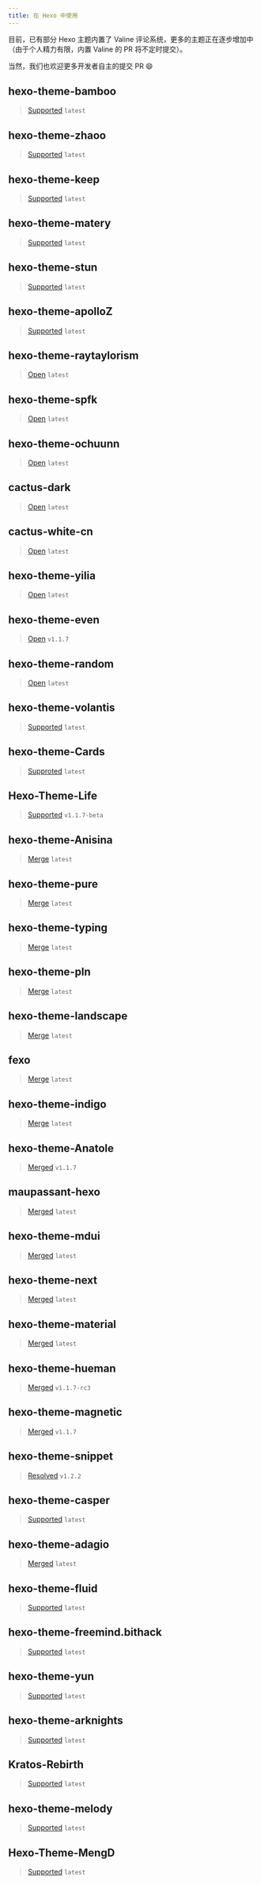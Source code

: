 ```yaml
---
title: 在 Hexo 中使用
---
```

目前，已有部分 Hexo 主题内置了 Valine 评论系统，更多的主题正在逐步增加中（由于个人精力有限，内置 Valine 的 PR 将不定时提交）。

当然，我们也欢迎更多开发者自主的提交 PR 😄

## hexo-theme-bamboo
> [Supported](https://github.com/yuang01/hexo-theme-bamboo) `latest`

## hexo-theme-zhaoo
> [Supported](https://github.com/zhaoo/hexo-theme-zhaoo) `latest`

## hexo-theme-keep
> [Supported](https://github.com/XPoet/hexo-theme-keep) `latest`

## hexo-theme-matery
> [Supported](https://github.com/blinkfox/hexo-theme-matery) `latest`

## hexo-theme-stun
> [Supported](https://github.com/liuyib/hexo-theme-stun/commit/170fcb38f939851971fc756f03ffd8f01f7a49a3) `latest`

## hexo-theme-apolloZ
> [Supported](https://github.com/ChungZH/hexo-theme-apolloZ) `latest`

## hexo-theme-raytaylorism
> [Open](https://github.com/raytaylorlin/hexo-theme-raytaylorism/pull/115) `latest`

## hexo-theme-spfk
> [Open](https://github.com/luuman/hexo-theme-spfk/pull/77) `latest`

## hexo-theme-ochuunn
> [Open](https://github.com/ochukai/hexo-theme-ochuunn) `latest`

## cactus-dark
> [Open](https://github.com/probberechts/cactus-dark/pull/54) `latest`

## cactus-white-cn
> [Open](https://github.com/xuthus5/hexo-theme-cactus) `latest`

## hexo-theme-yilia
> [Open](https://github.com/litten/hexo-theme-yilia/pull/646) `latest`

## hexo-theme-even
> [Open](https://github.com/ahonn/hexo-theme-even/pull/179) `v1.1.7`

## hexo-theme-random
> [Open](https://github.com/stiekel/hexo-theme-random/pull/64) `latest`

## hexo-theme-volantis
> [Supported](https://github.com/xaoxuu/hexo-theme-volantis/) `latest`

## hexo-theme-Cards
> [Supproted](https://github.com/adymilk/hexo-theme-Cards) `latest`

## Hexo-Theme-Life  
> [Supported](https://github.com/WeicMa/Hexo-Theme-Life) `v1.1.7-beta`

## hexo-theme-Anisina
> [Merge](https://github.com/Haojen/hexo-theme-Anisina/pull/94) `latest`

## hexo-theme-pure
> [Merge](https://github.com/cofess/hexo-theme-pure/pull/49) `latest`

## hexo-theme-typing
> [Merge](https://github.com/geekplux/hexo-theme-typing/pull/19) `latest`

## hexo-theme-pln
> [Merge](https://github.com/gaoryrt/hexo-theme-pln/pull/26) `latest`

## hexo-theme-landscape
> [Merge](https://github.com/hexojs/hexo-theme-landscape/pull/98) `latest`

## fexo
> [Merge](https://github.com/forsigner/fexo/pull/102) `latest`

## hexo-theme-indigo
> [Merge](https://github.com/yscoder/hexo-theme-indigo/pull/337) `latest`

## hexo-theme-Anatole
> [Merged](https://github.com/Ben02/hexo-theme-Anatole/pull/25) `v1.1.7`

## maupassant-hexo
> [Merged](https://github.com/tufu9441/maupassant-hexo/pull/331) `latest`

## hexo-theme-mdui
> [Merged](https://github.com/Halyul/hexo-theme-mdui/pull/74) `latest`

## hexo-theme-next
> [Merged](https://github.com/theme-next/hexo-theme-next/pull/345) `latest`

## hexo-theme-material
> [Merged](https://github.com/viosey/hexo-theme-material/pull/558) `latest`

## hexo-theme-hueman
> [Merged](https://github.com/ppoffice/hexo-theme-hueman/pull/186) `v1.1.7-rc3`

## hexo-theme-magnetic
> [Merged](https://github.com/klugjo/hexo-theme-magnetic/pull/14) `v1.1.7`

## hexo-theme-snippet
> [Resolved](https://github.com/shenliyang/hexo-theme-snippet) `v1.2.2`

## hexo-theme-casper
> [Supported](https://github.com/xzhih/hexo-theme-casper) `latest`

## hexo-theme-adagio
> [Merged](https://github.com/Hanlin-Dong/hexo-theme-adagio) `latest`

## hexo-theme-fluid
> [Supported](https://github.com/fluid-dev/hexo-theme-fluid) `latest`

## hexo-theme-freemind.bithack
> [Supported](https://github.com/Ares-X/hexo-theme-freemind.bithack) `latest`

## hexo-theme-yun
> [Supported](https://github.com/YunYouJun/hexo-theme-yun) `latest`

## hexo-theme-arknights
> [Supported](https://github.com/Yue-plus/hexo-theme-arknights) `latest`

## Kratos-Rebirth
> [Supported](https://github.com/Candinya/Kratos-Rebirth) `latest`

## hexo-theme-melody
> [Supported](https://github.com/Molunerfinn/hexo-theme-melody) `latest`

## Hexo-Theme-MengD
> [Supported](https://github.com/lete114/hexo-theme-MengD) `latest`
